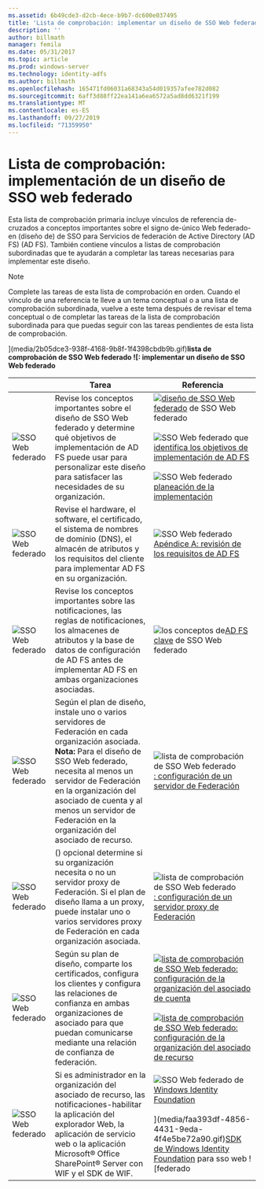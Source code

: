 ```yaml
---
ms.assetid: 6b49cde3-d2cb-4ece-b9b7-dc600e037495
title: 'Lista de comprobación: implementar un diseño de SSO Web federado'
description: ''
author: billmath
manager: femila
ms.date: 05/31/2017
ms.topic: article
ms.prod: windows-server
ms.technology: identity-adfs
ms.author: billmath
ms.openlocfilehash: 165471fd06031a68343a54d019357afee782d082
ms.sourcegitcommit: 6aff3d88ff22ea141a6ea6572a5ad8dd6321f199
ms.translationtype: MT
ms.contentlocale: es-ES
ms.lasthandoff: 09/27/2019
ms.locfileid: "71359950"
---
```

# <a name="checklist-implementing-a-federated-web-sso-design"></a>Lista de comprobación: implementación de un diseño de SSO web federado

Esta lista de comprobación primaria incluye vínculos de referencia de\-cruzados a conceptos importantes sobre el signo de\-único Web federado\-en \(diseño de\) de SSO para Servicios de federación de Active Directory (AD FS) \(AD FS\). También contiene vínculos a listas de comprobación subordinadas que te ayudarán a completar las tareas necesarias para implementar este diseño.  
  
> [!NOTE]  
> Complete las tareas de esta lista de comprobación en orden. Cuando el vínculo de una referencia te lleve a un tema conceptual o a una lista de comprobación subordinada, vuelve a este tema después de revisar el tema conceptual o de completar las tareas de la lista de comprobación subordinada para que puedas seguir con las tareas pendientes de esta lista de comprobación.  
  
](media/2b05dce3-938f-4168-9b8f-1f4398cbdb9b.gif)**lista de comprobación de SSO Web federado ![: implementar un diseño de SSO Web federado**  
  
||Tarea|Referencia|  
|-|--------|-------------|  
|![SSO Web federado](media/icon_checkboxo.gif)|Revise los conceptos importantes sobre el diseño de SSO Web federado y determine qué objetivos de implementación de AD FS puede usar para personalizar este diseño para satisfacer las necesidades de su organización.|![](media/faa393df-4856-4431-9eda-4f4e5be72a90.gif)[diseño de SSO Web federado](https://technet.microsoft.com/library/dd807050.aspx) de SSO Web federado<br /><br />![SSO Web federado que](media/faa393df-4856-4431-9eda-4f4e5be72a90.gif)[identifica los objetivos de implementación de AD FS](https://technet.microsoft.com/library/dd807053.aspx)<br /><br />![SSO Web federado](media/faa393df-4856-4431-9eda-4f4e5be72a90.gif)[planeación de la implementación](https://technet.microsoft.com/library/dd807083.aspx)|  
|![SSO Web federado](media/icon_checkboxo.gif)|Revise el hardware, el software, el certificado, el sistema de nombres de dominio \(DNS\), el almacén de atributos y los requisitos del cliente para implementar AD FS en su organización.|![SSO Web federado](media/faa393df-4856-4431-9eda-4f4e5be72a90.gif)[Apéndice A: revisión de los requisitos de AD FS](https://technet.microsoft.com/library/ff678034.aspx)|  
|![SSO Web federado](media/icon_checkboxo.gif)|Revise los conceptos importantes sobre las notificaciones, las reglas de notificaciones, los almacenes de atributos y la base de datos de configuración de AD FS antes de implementar AD FS en ambas organizaciones asociadas.|![los conceptos de](media/faa393df-4856-4431-9eda-4f4e5be72a90.gif)[AD FS clave](../../ad-fs/technical-reference/Understanding-Key-AD-FS-Concepts.md) de SSO Web federado|  
|![SSO Web federado](media/icon_checkboxo.gif)|Según el plan de diseño, instale uno o varios servidores de Federación en cada organización asociada. **Nota:** Para el diseño de SSO Web federado, necesita al menos un servidor de Federación en la organización del asociado de cuenta y al menos un servidor de Federación en la organización del asociado de recurso.|![lista de comprobación de SSO Web federado](media/bc6cea1a-1c6c-4124-8c8f-1df5adfe8c88.gif)[: configuración de un servidor de Federación](Checklist--Setting-Up-a-Federation-Server.md)|  
|![SSO Web federado](media/icon_checkboxo.gif)|\(\) opcional determine si su organización necesita o no un servidor proxy de Federación. Si el plan de diseño llama a un proxy, puede instalar uno o varios servidores proxy de Federación en cada organización asociada.|![lista de comprobación de SSO Web federado](media/bc6cea1a-1c6c-4124-8c8f-1df5adfe8c88.gif)[: configuración de un servidor proxy de Federación](Checklist--Setting-Up-a-Federation-Server-Proxy.md)|  
|![SSO Web federado](media/icon_checkboxo.gif)|Según su plan de diseño, comparte los certificados, configura los clientes y configura las relaciones de confianza en ambas organizaciones de asociado para que puedan comunicarse mediante una relación de confianza de federación.|![](media/bc6cea1a-1c6c-4124-8c8f-1df5adfe8c88.gif)[lista de comprobación de SSO Web federado: configuración de la organización del asociado de cuenta](Checklist--Configuring-the-Account-Partner-Organization.md)<br /><br />![](media/bc6cea1a-1c6c-4124-8c8f-1df5adfe8c88.gif)[lista de comprobación de SSO Web federado: configuración de la organización del asociado de recurso](Checklist--Configuring-the-Resource-Partner-Organization.md)|  
|![SSO Web federado](media/icon_checkboxo.gif)|Si es administrador en la organización del asociado de recurso, las notificaciones\-habilitar la aplicación del explorador Web, la aplicación de servicio web o la aplicación Microsoft® Office SharePoint® Server con WIF y el SDK de WIF.|![SSO Web federado de](media/faa393df-4856-4431-9eda-4f4e5be72a90.gif)[Windows Identity Foundation](https://go.microsoft.com/fwlink/?LinkId=122266)<br /><br />](media/faa393df-4856-4431-9eda-4f4e5be72a90.gif)[SDK de Windows Identity Foundation](https://go.microsoft.com/fwlink/?LinkId=122266) para sso web ![federado|  
